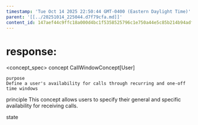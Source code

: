 ```yaml
---
timestamp: 'Tue Oct 14 2025 22:50:44 GMT-0400 (Eastern Daylight Time)'
parent: '[[../20251014_225044.d7f79cfa.md]]'
content_id: 147aef44c9ffc18a000d4bc1f5358525796c1e750a44e5c85b214b94adf62a67
---
```


# response:

\<concept\_spec>
concept CallWindowConcept\[User]

```
purpose
Define a user's availability for calls through recurring and one-off time windows
```

principle
This concept allows users to specify their general and specific availability for receiving calls.

state
